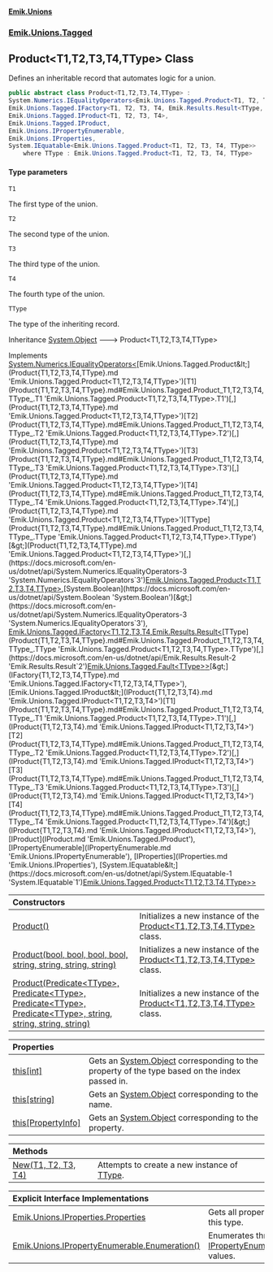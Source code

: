 #### [Emik.Unions](index.md 'index')
### [Emik.Unions.Tagged](Emik.Unions.Tagged.md 'Emik.Unions.Tagged')

## Product<T1,T2,T3,T4,TType> Class

Defines an inheritable record that automates logic for a union.

```csharp
public abstract class Product<T1,T2,T3,T4,TType> :
System.Numerics.IEqualityOperators<Emik.Unions.Tagged.Product<T1, T2, T3, T4, TType>, Emik.Unions.Tagged.Product<T1, T2, T3, T4, TType>, bool>,
Emik.Unions.Tagged.IFactory<T1, T2, T3, T4, Emik.Results.Result<TType, Emik.Unions.Tagged.Fault<TType>>>,
Emik.Unions.Tagged.IProduct<T1, T2, T3, T4>,
Emik.Unions.Tagged.IProduct,
Emik.Unions.IPropertyEnumerable,
Emik.Unions.IProperties,
System.IEquatable<Emik.Unions.Tagged.Product<T1, T2, T3, T4, TType>>
    where TType : Emik.Unions.Tagged.Product<T1, T2, T3, T4, TType>
```
#### Type parameters

<a name='Emik.Unions.Tagged.Product_T1,T2,T3,T4,TType_.T1'></a>

`T1`

The first type of the union.

<a name='Emik.Unions.Tagged.Product_T1,T2,T3,T4,TType_.T2'></a>

`T2`

The second type of the union.

<a name='Emik.Unions.Tagged.Product_T1,T2,T3,T4,TType_.T3'></a>

`T3`

The third type of the union.

<a name='Emik.Unions.Tagged.Product_T1,T2,T3,T4,TType_.T4'></a>

`T4`

The fourth type of the union.

<a name='Emik.Unions.Tagged.Product_T1,T2,T3,T4,TType_.TType'></a>

`TType`

The type of the inheriting record.

Inheritance [System.Object](https://docs.microsoft.com/en-us/dotnet/api/System.Object 'System.Object') &#129106; Product<T1,T2,T3,T4,TType>

Implements [System.Numerics.IEqualityOperators&lt;](https://docs.microsoft.com/en-us/dotnet/api/System.Numerics.IEqualityOperators-3 'System.Numerics.IEqualityOperators`3')[Emik.Unions.Tagged.Product&lt;](Product{T1,T2,T3,T4,TType}.md 'Emik.Unions.Tagged.Product<T1,T2,T3,T4,TType>')[T1](Product{T1,T2,T3,T4,TType}.md#Emik.Unions.Tagged.Product_T1,T2,T3,T4,TType_.T1 'Emik.Unions.Tagged.Product<T1,T2,T3,T4,TType>.T1')[,](Product{T1,T2,T3,T4,TType}.md 'Emik.Unions.Tagged.Product<T1,T2,T3,T4,TType>')[T2](Product{T1,T2,T3,T4,TType}.md#Emik.Unions.Tagged.Product_T1,T2,T3,T4,TType_.T2 'Emik.Unions.Tagged.Product<T1,T2,T3,T4,TType>.T2')[,](Product{T1,T2,T3,T4,TType}.md 'Emik.Unions.Tagged.Product<T1,T2,T3,T4,TType>')[T3](Product{T1,T2,T3,T4,TType}.md#Emik.Unions.Tagged.Product_T1,T2,T3,T4,TType_.T3 'Emik.Unions.Tagged.Product<T1,T2,T3,T4,TType>.T3')[,](Product{T1,T2,T3,T4,TType}.md 'Emik.Unions.Tagged.Product<T1,T2,T3,T4,TType>')[T4](Product{T1,T2,T3,T4,TType}.md#Emik.Unions.Tagged.Product_T1,T2,T3,T4,TType_.T4 'Emik.Unions.Tagged.Product<T1,T2,T3,T4,TType>.T4')[,](Product{T1,T2,T3,T4,TType}.md 'Emik.Unions.Tagged.Product<T1,T2,T3,T4,TType>')[TType](Product{T1,T2,T3,T4,TType}.md#Emik.Unions.Tagged.Product_T1,T2,T3,T4,TType_.TType 'Emik.Unions.Tagged.Product<T1,T2,T3,T4,TType>.TType')[&gt;](Product{T1,T2,T3,T4,TType}.md 'Emik.Unions.Tagged.Product<T1,T2,T3,T4,TType>')[,](https://docs.microsoft.com/en-us/dotnet/api/System.Numerics.IEqualityOperators-3 'System.Numerics.IEqualityOperators`3')[Emik.Unions.Tagged.Product&lt;](Product{T1,T2,T3,T4,TType}.md 'Emik.Unions.Tagged.Product<T1,T2,T3,T4,TType>')[T1](Product{T1,T2,T3,T4,TType}.md#Emik.Unions.Tagged.Product_T1,T2,T3,T4,TType_.T1 'Emik.Unions.Tagged.Product<T1,T2,T3,T4,TType>.T1')[,](Product{T1,T2,T3,T4,TType}.md 'Emik.Unions.Tagged.Product<T1,T2,T3,T4,TType>')[T2](Product{T1,T2,T3,T4,TType}.md#Emik.Unions.Tagged.Product_T1,T2,T3,T4,TType_.T2 'Emik.Unions.Tagged.Product<T1,T2,T3,T4,TType>.T2')[,](Product{T1,T2,T3,T4,TType}.md 'Emik.Unions.Tagged.Product<T1,T2,T3,T4,TType>')[T3](Product{T1,T2,T3,T4,TType}.md#Emik.Unions.Tagged.Product_T1,T2,T3,T4,TType_.T3 'Emik.Unions.Tagged.Product<T1,T2,T3,T4,TType>.T3')[,](Product{T1,T2,T3,T4,TType}.md 'Emik.Unions.Tagged.Product<T1,T2,T3,T4,TType>')[T4](Product{T1,T2,T3,T4,TType}.md#Emik.Unions.Tagged.Product_T1,T2,T3,T4,TType_.T4 'Emik.Unions.Tagged.Product<T1,T2,T3,T4,TType>.T4')[,](Product{T1,T2,T3,T4,TType}.md 'Emik.Unions.Tagged.Product<T1,T2,T3,T4,TType>')[TType](Product{T1,T2,T3,T4,TType}.md#Emik.Unions.Tagged.Product_T1,T2,T3,T4,TType_.TType 'Emik.Unions.Tagged.Product<T1,T2,T3,T4,TType>.TType')[&gt;](Product{T1,T2,T3,T4,TType}.md 'Emik.Unions.Tagged.Product<T1,T2,T3,T4,TType>')[,](https://docs.microsoft.com/en-us/dotnet/api/System.Numerics.IEqualityOperators-3 'System.Numerics.IEqualityOperators`3')[System.Boolean](https://docs.microsoft.com/en-us/dotnet/api/System.Boolean 'System.Boolean')[&gt;](https://docs.microsoft.com/en-us/dotnet/api/System.Numerics.IEqualityOperators-3 'System.Numerics.IEqualityOperators`3'), [Emik.Unions.Tagged.IFactory&lt;](IFactory{T1,T2,T3,T4,TType}.md 'Emik.Unions.Tagged.IFactory<T1,T2,T3,T4,TType>')[T1](Product{T1,T2,T3,T4,TType}.md#Emik.Unions.Tagged.Product_T1,T2,T3,T4,TType_.T1 'Emik.Unions.Tagged.Product<T1,T2,T3,T4,TType>.T1')[,](IFactory{T1,T2,T3,T4,TType}.md 'Emik.Unions.Tagged.IFactory<T1,T2,T3,T4,TType>')[T2](Product{T1,T2,T3,T4,TType}.md#Emik.Unions.Tagged.Product_T1,T2,T3,T4,TType_.T2 'Emik.Unions.Tagged.Product<T1,T2,T3,T4,TType>.T2')[,](IFactory{T1,T2,T3,T4,TType}.md 'Emik.Unions.Tagged.IFactory<T1,T2,T3,T4,TType>')[T3](Product{T1,T2,T3,T4,TType}.md#Emik.Unions.Tagged.Product_T1,T2,T3,T4,TType_.T3 'Emik.Unions.Tagged.Product<T1,T2,T3,T4,TType>.T3')[,](IFactory{T1,T2,T3,T4,TType}.md 'Emik.Unions.Tagged.IFactory<T1,T2,T3,T4,TType>')[T4](Product{T1,T2,T3,T4,TType}.md#Emik.Unions.Tagged.Product_T1,T2,T3,T4,TType_.T4 'Emik.Unions.Tagged.Product<T1,T2,T3,T4,TType>.T4')[,](IFactory{T1,T2,T3,T4,TType}.md 'Emik.Unions.Tagged.IFactory<T1,T2,T3,T4,TType>')[Emik.Results.Result&lt;](https://docs.microsoft.com/en-us/dotnet/api/Emik.Results.Result-2 'Emik.Results.Result`2')[TType](Product{T1,T2,T3,T4,TType}.md#Emik.Unions.Tagged.Product_T1,T2,T3,T4,TType_.TType 'Emik.Unions.Tagged.Product<T1,T2,T3,T4,TType>.TType')[,](https://docs.microsoft.com/en-us/dotnet/api/Emik.Results.Result-2 'Emik.Results.Result`2')[Emik.Unions.Tagged.Fault&lt;](Fault{T}.md 'Emik.Unions.Tagged.Fault<T>')[TType](Product{T1,T2,T3,T4,TType}.md#Emik.Unions.Tagged.Product_T1,T2,T3,T4,TType_.TType 'Emik.Unions.Tagged.Product<T1,T2,T3,T4,TType>.TType')[&gt;](Fault{T}.md 'Emik.Unions.Tagged.Fault<T>')[&gt;](https://docs.microsoft.com/en-us/dotnet/api/Emik.Results.Result-2 'Emik.Results.Result`2')[&gt;](IFactory{T1,T2,T3,T4,TType}.md 'Emik.Unions.Tagged.IFactory<T1,T2,T3,T4,TType>'), [Emik.Unions.Tagged.IProduct&lt;](IProduct{T1,T2,T3,T4}.md 'Emik.Unions.Tagged.IProduct<T1,T2,T3,T4>')[T1](Product{T1,T2,T3,T4,TType}.md#Emik.Unions.Tagged.Product_T1,T2,T3,T4,TType_.T1 'Emik.Unions.Tagged.Product<T1,T2,T3,T4,TType>.T1')[,](IProduct{T1,T2,T3,T4}.md 'Emik.Unions.Tagged.IProduct<T1,T2,T3,T4>')[T2](Product{T1,T2,T3,T4,TType}.md#Emik.Unions.Tagged.Product_T1,T2,T3,T4,TType_.T2 'Emik.Unions.Tagged.Product<T1,T2,T3,T4,TType>.T2')[,](IProduct{T1,T2,T3,T4}.md 'Emik.Unions.Tagged.IProduct<T1,T2,T3,T4>')[T3](Product{T1,T2,T3,T4,TType}.md#Emik.Unions.Tagged.Product_T1,T2,T3,T4,TType_.T3 'Emik.Unions.Tagged.Product<T1,T2,T3,T4,TType>.T3')[,](IProduct{T1,T2,T3,T4}.md 'Emik.Unions.Tagged.IProduct<T1,T2,T3,T4>')[T4](Product{T1,T2,T3,T4,TType}.md#Emik.Unions.Tagged.Product_T1,T2,T3,T4,TType_.T4 'Emik.Unions.Tagged.Product<T1,T2,T3,T4,TType>.T4')[&gt;](IProduct{T1,T2,T3,T4}.md 'Emik.Unions.Tagged.IProduct<T1,T2,T3,T4>'), [IProduct](IProduct.md 'Emik.Unions.Tagged.IProduct'), [IPropertyEnumerable](IPropertyEnumerable.md 'Emik.Unions.IPropertyEnumerable'), [IProperties](IProperties.md 'Emik.Unions.IProperties'), [System.IEquatable&lt;](https://docs.microsoft.com/en-us/dotnet/api/System.IEquatable-1 'System.IEquatable`1')[Emik.Unions.Tagged.Product&lt;](Product{T1,T2,T3,T4,TType}.md 'Emik.Unions.Tagged.Product<T1,T2,T3,T4,TType>')[T1](Product{T1,T2,T3,T4,TType}.md#Emik.Unions.Tagged.Product_T1,T2,T3,T4,TType_.T1 'Emik.Unions.Tagged.Product<T1,T2,T3,T4,TType>.T1')[,](Product{T1,T2,T3,T4,TType}.md 'Emik.Unions.Tagged.Product<T1,T2,T3,T4,TType>')[T2](Product{T1,T2,T3,T4,TType}.md#Emik.Unions.Tagged.Product_T1,T2,T3,T4,TType_.T2 'Emik.Unions.Tagged.Product<T1,T2,T3,T4,TType>.T2')[,](Product{T1,T2,T3,T4,TType}.md 'Emik.Unions.Tagged.Product<T1,T2,T3,T4,TType>')[T3](Product{T1,T2,T3,T4,TType}.md#Emik.Unions.Tagged.Product_T1,T2,T3,T4,TType_.T3 'Emik.Unions.Tagged.Product<T1,T2,T3,T4,TType>.T3')[,](Product{T1,T2,T3,T4,TType}.md 'Emik.Unions.Tagged.Product<T1,T2,T3,T4,TType>')[T4](Product{T1,T2,T3,T4,TType}.md#Emik.Unions.Tagged.Product_T1,T2,T3,T4,TType_.T4 'Emik.Unions.Tagged.Product<T1,T2,T3,T4,TType>.T4')[,](Product{T1,T2,T3,T4,TType}.md 'Emik.Unions.Tagged.Product<T1,T2,T3,T4,TType>')[TType](Product{T1,T2,T3,T4,TType}.md#Emik.Unions.Tagged.Product_T1,T2,T3,T4,TType_.TType 'Emik.Unions.Tagged.Product<T1,T2,T3,T4,TType>.TType')[&gt;](Product{T1,T2,T3,T4,TType}.md 'Emik.Unions.Tagged.Product<T1,T2,T3,T4,TType>')[&gt;](https://docs.microsoft.com/en-us/dotnet/api/System.IEquatable-1 'System.IEquatable`1')

| Constructors | |
| :--- | :--- |
| [Product()](Product{T1,T2,T3,T4,TType}..ctor.md 'Emik.Unions.Tagged.Product<T1,T2,T3,T4,TType>.Product()') | Initializes a new instance of the [Product&lt;T1,T2,T3,T4,TType&gt;](Product{T1,T2,T3,T4,TType}.md 'Emik.Unions.Tagged.Product<T1,T2,T3,T4,TType>') class. |
| [Product(bool, bool, bool, bool, string, string, string, string)](Product{T1,T2,T3,T4,TType}..ctor(bool,bool,bool,bool,string,string,string,string).md 'Emik.Unions.Tagged.Product<T1,T2,T3,T4,TType>.Product(bool, bool, bool, bool, string, string, string, string)') | Initializes a new instance of the [Product&lt;T1,T2,T3,T4,TType&gt;](Product{T1,T2,T3,T4,TType}.md 'Emik.Unions.Tagged.Product<T1,T2,T3,T4,TType>') class. |
| [Product(Predicate&lt;TType&gt;, Predicate&lt;TType&gt;, Predicate&lt;TType&gt;, Predicate&lt;TType&gt;, string, string, string, string)](Product{T1,T2,T3,T4,TType}..ctor(Predicate{TType},Predicate{TType},Predicate{TType},Predicate{TType},string,string,string,string).md 'Emik.Unions.Tagged.Product<T1,T2,T3,T4,TType>.Product(System.Predicate<TType>, System.Predicate<TType>, System.Predicate<TType>, System.Predicate<TType>, string, string, string, string)') | Initializes a new instance of the [Product&lt;T1,T2,T3,T4,TType&gt;](Product{T1,T2,T3,T4,TType}.md 'Emik.Unions.Tagged.Product<T1,T2,T3,T4,TType>') class. |

| Properties | |
| :--- | :--- |
| [this[int]](Product{T1,T2,T3,T4,TType}.Item(int).md 'Emik.Unions.Tagged.Product<T1,T2,T3,T4,TType>.this[int]') | Gets an [System.Object](https://docs.microsoft.com/en-us/dotnet/api/System.Object 'System.Object') corresponding to the property of the type based on the index passed in. |
| [this[string]](Product{T1,T2,T3,T4,TType}.Item(string).md 'Emik.Unions.Tagged.Product<T1,T2,T3,T4,TType>.this[string]') | Gets an [System.Object](https://docs.microsoft.com/en-us/dotnet/api/System.Object 'System.Object') corresponding to the name. |
| [this[PropertyInfo]](Product{T1,T2,T3,T4,TType}.Item(PropertyInfo).md 'Emik.Unions.Tagged.Product<T1,T2,T3,T4,TType>.this[System.Reflection.PropertyInfo]') | Gets an [System.Object](https://docs.microsoft.com/en-us/dotnet/api/System.Object 'System.Object') corresponding to the property. |

| Methods | |
| :--- | :--- |
| [New(T1, T2, T3, T4)](Product{T1,T2,T3,T4,TType}.New(T1,T2,T3,T4).md 'Emik.Unions.Tagged.Product<T1,T2,T3,T4,TType>.New(T1, T2, T3, T4)') | Attempts to create a new instance of [TType](Product{T1,T2,T3,T4,TType}.md#Emik.Unions.Tagged.Product_T1,T2,T3,T4,TType_.TType 'Emik.Unions.Tagged.Product<T1,T2,T3,T4,TType>.TType'). |

| Explicit Interface Implementations | |
| :--- | :--- |
| [Emik.Unions.IProperties.Properties](Product{T1,T2,T3,T4,TType}.Emik.Unions.IProperties.Properties.md 'Emik.Unions.Tagged.Product<T1,T2,T3,T4,TType>.Emik.Unions.IProperties.Properties') | Gets all properties of this type. |
| [Emik.Unions.IPropertyEnumerable.Enumeration()](Product{T1,T2,T3,T4,TType}.Emik.Unions.IPropertyEnumerable.Enumeration.md 'Emik.Unions.Tagged.Product<T1,T2,T3,T4,TType>.Emik.Unions.IPropertyEnumerable.Enumeration()') | Enumerates through a [IPropertyEnumerable](IPropertyEnumerable.md 'Emik.Unions.IPropertyEnumerable')'s values. |
